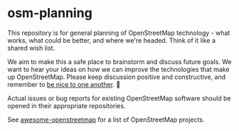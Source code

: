 # osm-planning

This repository is for general planning of OpenStreetMap technology - what works, what could be better, and where we're headed.  Think of it like a shared wish list.

We aim to make this a safe place to brainstorm and discuss future goals. We want to hear your ideas on how we can improve the technologies that make up OpenStreetMap. Please keep discussion positive and constructive, and remember to [be nice to one another](https://github.com/osmlab/osm-planning/blob/master/CODE_OF_CONDUCT.md). :speak_no_evil:

Actual issues or bug reports for existing OpenStreetMap software should be opened in their appropriate repositories.

See [awesome-openstreetmap](https://github.com/osmlab/awesome-openstreetmap) for a list of OpenStreetMap projects.
